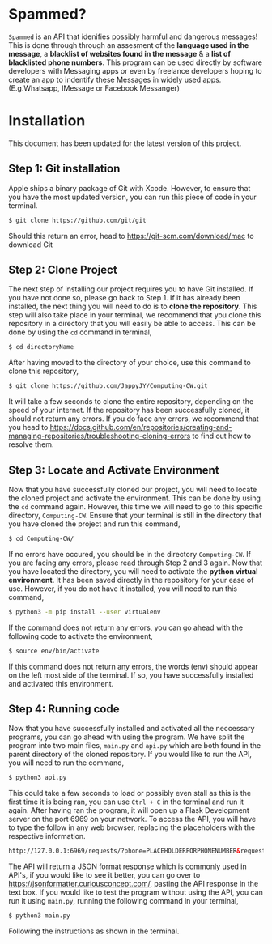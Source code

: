 # Spammed? 

`Spammed` is an API that idenifies possibly harmful and dangerous messages! This is done through through an assesment of the **language used in the message**, a **blacklist of websites found in the message** & a **list of blacklisted phone numbers**. This program can be used directly by software developers with Messaging apps or even by freelance developers hoping to create an app to indentify these Messages in widely used apps. (E.g.Whatsapp, IMessage or Facebook Messanger) 

# Installation
This document has been updated for the latest version of this project.

## Step 1: Git installation
Apple ships a binary package of Git with Xcode. However, to ensure that you have the most updated version, you can run this piece of code in your terminal.

``` Bash
$ git clone https://github.com/git/git
```

Should this return an error, head to https://git-scm.com/download/mac to download Git

## Step 2: Clone Project
The next step of installing our project requires you to have Git installed. If you have not done so, please go back to Step 1. If it has already been installed, the next thing you will need to do is to **clone the repository**. This step will also take place in your terminal, we recommend that you clone this repository in a directory that you will easily be able to access. This can be done by using the `cd` command in terminal,
``` Bash
$ cd directoryName
```
After having moved to the directory of your choice, use this command to clone this repository, 
``` Bash
$ git clone https://github.com/JappyJY/Computing-CW.git
```
It will take a few seconds to clone the entire repository, depending on the speed of your internet. If the repository has been successfully cloned, it should not return any errors. If you do face any errors, we recommend that you head to https://docs.github.com/en/repositories/creating-and-managing-repositories/troubleshooting-cloning-errors to find out how to resolve them.

## Step 3: Locate and Activate Environment
Now that you have successfully cloned our project, you will need to locate the cloned project and activate the environment. This can be done by using the `cd` command again. However, this time we will need to go to this specific directory, `Computing-CW`. Ensure that your terminal is still in the directory that you have cloned the project and run this command, 
``` Bash
$ cd Computing-CW/
```
If no errors have occured, you should be in the directory `Computing-CW`. If you are facing any errors, please read through Step 2 and 3 again. Now that you have located the directory, you will need to activate the **python virtual environment**. It has been saved directly in the repository for your ease of use. However, if you do not have it installed, you will need to run this command, 
``` Bash
$ python3 -m pip install --user virtualenv
```
If the command does not return any errors, you can go ahead with the following code to activate the environment, 
``` Bash
$ source env/bin/activate
```
If this command does not return any errors, the words (env) should appear on the left most side of the terminal. If so, you have successfully installed and activated this environment. 

## Step 4: Running code
Now that you have successfully installed and activated all the neccessary programs, you can go ahead with using the program. We have split the program into two main files, `main.py` and `api.py` which are both found in the parent directory of the cloned repository. If you would like to run the API, you will need to run the command, 
``` Bash
$ python3 api.py
```
This could take a few seconds to load or possibly even stall as this is the first time it is being ran, you can use `Ctrl + C` in the terminal and run it again. After having ran the program, it will open up a Flask Development server on the port 6969 on your network. To access the API, you will have to type the follow in any web browser, replacing the placeholders with the respective information.
``` HTML
http://127.0.0.1:6969/requests/?phone=PLACEHOLDERFORPHONENUMBER&requests=PLACEHOLDERFORMESSAGE
```
The API will return a JSON format response which is commonly used in API's, if you would like to see it better, you can go over to https://jsonformatter.curiousconcept.com/, pasting the API response in the text box. If you would like to test the program without using the API, you can run it using `main.py`, running the following command in your terminal,  
``` Bash
$ python3 main.py
```
Following the instructions as shown in the terminal. 
